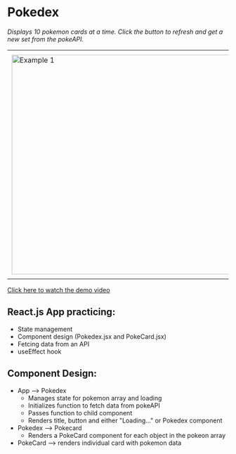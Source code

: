 # Pokedex

_Displays 10 pokemon cards at a time. Click the button to refresh and get a new set from the pokeAPI._

<table>
  <tr>
    <td style="padding: 10px;">
      <img src="https://drive.google.com/uc?export=view&id=1veTJLv9SJEsFr7me8QW_eg-4JmskfriS" alt="Example 1" width="500px" />
    </td>
    <td style="padding: 10px;">
      <img src="https://drive.google.com/uc?export=view&id=1ijinfgkLRLzq0PL0pRirJYgrExnYil8I" alt="Example 2" width="500px" />
    </td>
  </tr>
</table>

[Click here to watch the demo video](https://drive.google.com/file/d/1s8RSGV-ya3ueOOhdbU5taEhe9rmcJGki/view?usp=drive_link)

## React.js App practicing:

- State management
- Component design (Pokedex.jsx and PokeCard.jsx)
- Fetcing data from an API
- useEffect hook

## Component Design:

- App --> Pokedex
  - Manages state for pokemon array and loading
  - Initializes function to fetch data from pokeAPI
  - Passes function to child component
  - Renders title, button and either "Loading..." or Pokedex component
- Pokedex --> Pokecard
  - Renders a PokeCard component for each object in the pokeon array
- PokeCard --> renders individual card with pokemon data
